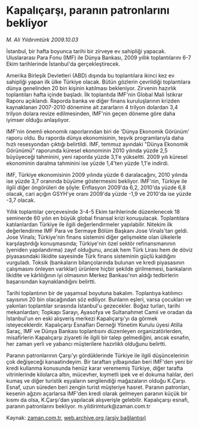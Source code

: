 # Kapalıçarşı, paranın patronlarını bekliyor

*M. Ali Yıldırımtürk 2009.10.03*

<tr><td class="metin" colspan="2" style="padding-top: 20px; padding-left: 5px; ">İstanbul, bir hafta boyunca tarihi bir zirveye ev sahipliği yapacak. Uluslararası Para Fonu (IMF) ile Dünya Bankası, 2009 yıllık toplantılarını 6-7 Ekim tarihlerinde İstanbul'da gerçekleştirecek.</td></tr><tr><td class="metin" colspan="2" style="padding-top: 20px; padding-left: 5px; "><p> Amerika Birleşik Devletleri (ABD) dışında bu toplantılara ikinci kez ev sahipliği yapan ilk ülke Türkiye olacak. Bütün gözlerin çevrildiği toplantılara dünya genelinden 20 bin kişinin katılması bekleniyor. Zirvenin hazırlık toplantıları hafta içinde başladı. İlk toplantıda IMF'nin Global Mali İstikrar Raporu açıklandı. Raporda banka ve diğer finans kuruluşlarının krizden kaynaklanan 2007-2010 dönemine ait zararların 4 trilyon dolardan 3,4 trilyon dolara revize edilmesinden, IMF'nin geçen döneme göre daha iyimser olduğu anlaşılıyor.
<p> IMF'nin önemli ekonomik raporlarından biri de 'Dünya Ekonomik Görünüm' raporu oldu. Bu raporda dünya ekonomisinin, teşvik programlarıyla daha hızlı resesyondan çıktığı belirtildi. IMF, temmuz ayındaki "Dünya Ekonomik Görünümü" raporunda küresel ekonominin 2010 yılında yüzde 2,5 büyüyeceği tahminini, yeni raporda yüzde 3,1'e yükseltti. 2009 yılı küresel ekonominin daralma tahminini ise yüzde 1,4'ten yüzde 1,1'e indirdi.
<p> IMF, Türkiye ekonomisinin 2009 yılında yüzde 6 daralacağını, 2010 yılında ise yüzde 3,7 oranında büyüme göstermesini bekliyor. IMF'nin, Türkiye ile ilgili diğer öngörüleri de şöyle: Enflasyon 2009'da 6,2, 2010'da yüzde 6,8 olacak, cari açığın GSYH'ye oranı 2009'da yüzde -1,9 ve 2010'da ise yüzde -3,7 olacak.
<p> Yıllık toplantılar çerçevesinde 3-4-5 Ekim tarihlerinde düzenlenecek 18 seminerde 60 yılın en büyük global finansal krizi konuşulacak. Toplantılara katılanlardan Türkiye ile ilgili değerlendirmeler yapılabilir. Nitekim ilk değerlendirme IMF Para ve Sermaye Bölüm Başkanı Jose Vinals'tan geldi. Jose Vinals; Türkiye'nin finans sistemini diğer gelişmekte olan ülkelerle karşılaştırdığı konuşmasında; Türkiye'nin özel sektör refinansmanının (yeniden yapılandırma) zayıf olduğunu, ancak hem Türk Lirası hem de döviz piyasasındaki likidite sayesinde Türk finans sisteminin güçlü kaldığını vurguladı. Toksik (bankaların bilançolarında bulunan ve kredi piyasasının çalışmasını önleyen varlıklar) ürünlere hiçbir şekilde girilmemesi, bankaların likidite ve kârlılığının iyi olmasının Merkez Bankası'nın aldığı tedbirlerin başarısından kaynaklandığını belirtti.
<p> Tarihi toplantının bir de yaşamsal boyutuna bakalım. Toplantıya katılımcı sayısının 20 bin olacağından söz ediliyor. Bunların eşleri, varsa çocukları ve yakınları toplantılar sırasında İstanbul'u gezecekler. Boğaz turları, tarihi mekanlardan; Topkapı Sarayı, Ayasofya ve Sultanahmet Camii ve oradan da İstanbul'un en eski alışveriş merkezi Kapalıçarşı'yı da görmek isteyeceklerdir. Kapalıçarşı Esnafları Derneği Yönetim Kurulu üyesi Atilla Saraç, IMF ve Dünya Bankası toplantısını düzenleyen organizatörlerden, misafirlerin Kapalıçarşı ziyareti ile ilgili bir talep gelmediğini, ancak esnafın, her zaman yerli ve yabancı müşterilere hazırlıklı olduğunu belirtti.
<p> Paranın patronlarının Çarşı'yı gördüklerinde Türkiye ile ilgili düşüncelerinin çok değişeceği kanaatindeyim. Bir taraftan yılbaşından beri IMF'den yeni bir kredi kullanma konusunda henüz karar verememiş Türkiye, diğer tarafta vitrinlerinde kilolarca altın, mücevher, kıymetli ipek ve el dokuma halılar, deri kumaş ve diğer turistik eşyaların sergilendiği mağazaların olduğu K.Çarşı. Esnaf, uzun süreden beri zengin turist müşteriye hasret. Paranın patronları, kesenin ağzını açarlarsa IMF'den kredi olarak gelmeyen paranın küçük bir kısmı da olsa, K.Çarşı'dan yapılacak alışverişle gelebilir. Kapalıçarşı esnafı, paranın patronlarını bekliyor. m.yildirimturk@zaman.com.tr<br/></p></p></p></p></p></p></td></tr>

Kaynak: [zaman.com.tr](http://zaman.com.tr/yazar.do?yazino=898681), [web.archive.org (arşiv bağlantısı)](http://web.archive.org/web/20091111005954/http://www.zaman.com.tr:80/yazar.do?yazino=898681)
